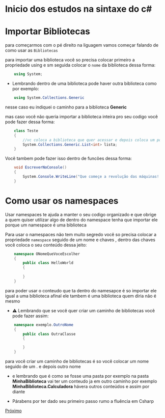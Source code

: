 # Inicio dos estudos na sintaxe do c#

## <h1>Importar <Strong>Bibliotecas</Strong></h1>
para começarmos com o pé direito na liguagem vamos começar falando de como usar as `Bibliotecas`

para importar uma biblioteca você so precisa colocar primeiro a propriedade using e sm seguida colocar o `nome` da biblioteca dessa forma:

```csharp
    using System;
```
- Lembrando dentro de uma biblioteca pode haver outra biblioteca como por exemplo:
```csharp
    using System.Collections.Generic
```
<p>nesse caso eu indiquei o caminho para a biblioteca <Strong>Generic</Strong></p>

mas caso você não queria importar a biblioteca inteira pro seu codigo você pode fazer dessa forma:

```csharp
    class Teste
    {
        //vc coloca a biblioteca que quer acessar e depois coloca um ponto para poder acessar algo daquela biblioteca
        System.Collections.Generic.List<int> lista;
    }
```

Você tambem pode fazer isso dentro de funcões dessa forma:

```csharp
    void EscreverNoConsole()
    {
        System.Console.WriteLine("Que começe a revolução das máquinas!!!");
    }
```

## <h1>Como usar os <Strong>namespaces</Strong></h1>

<p>Usar namespaces te ajuda a manter o seu codigo organizado e que obrige a quem quiser utilizar algo de dentro
do namespace tenha que importar ele porque um namespace é uma biblioteca
</p>

Para usar o namespaces não tem muito segredo você so precisa colocar a propriedade `namespace` seguido de um nome e chaves , dentro das chaves você coloca o seu conteúdo dessa jeito:

```csharp
    namespace ONomeQueVoceEscolher
    {
        public class HelloWorld
        {
            
        }
    }
```

para poder usar o conteudo que ta dentro do namesapce é so importar ele igual a uma biblioteca afinal ele tambem é uma biblioteca quem diria não é mesmo

- :warning: Lembrando que se você quer criar um caminho de bibliotecas você pode fazer assim:

```csharp
    namespace exemplo.OutroNome
    {
        public class OutraClasse
        {

        } 
    }
```
para você criar um caminho de bibliotecas é so você colocar um nome seguido de um . e depois outro nome

- e lembrando que é como se fosse uma pasta por exemplo na pasta <Strong>MinhaBiblioteca</Strong> vai ter um conteudo ja em outro caminho por exemplo <Strong>MinhaBiblioteca.Calculadora</Strong> hávera outros conteúdos e assim por diante

- Párabens por ter dado seu primeiro passo rumo a fluência em Csharp

[Próximo](/Csharp/Sintaxe/Fase2.md)
